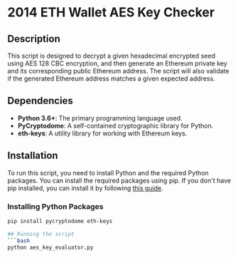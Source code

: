 # 2014 ETH Wallet AES Key Checker

## Description
This script is designed to decrypt a given hexadecimal encrypted seed using AES 128 CBC encryption, and then generate an Ethereum private key and its corresponding public Ethereum address. The script will also validate if the generated Ethereum address matches a given expected address.

## Dependencies
- **Python 3.6+**: The primary programming language used.
- **PyCryptodome**: A self-contained cryptographic library for Python.
- **eth-keys**: A utility library for working with Ethereum keys.

## Installation
To run this script, you need to install Python and the required Python packages. You can install the required packages using pip. If you don't have pip installed, you can install it by following [this guide](https://pip.pypa.io/en/stable/installation/).

### Installing Python Packages
```bash
pip install pycryptodome eth-keys

## Running the script
```bash
python aes_key_evaluator.py


